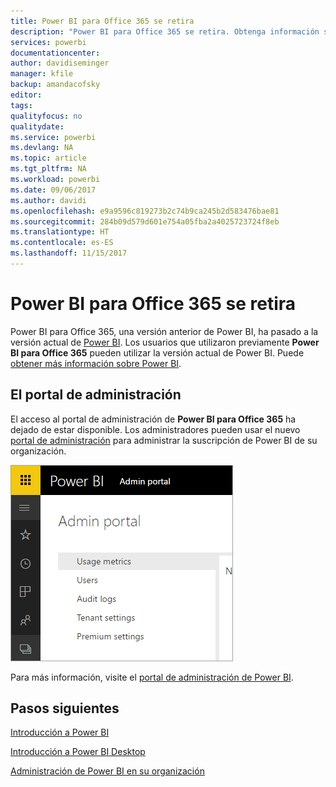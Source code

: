 ```yaml
---
title: Power BI para Office 365 se retira
description: "Power BI para Office 365 se retira. Obtenga información sobre cómo usar y administrar la versión actual de Power BI."
services: powerbi
documentationcenter: 
author: davidiseminger
manager: kfile
backup: amandacofsky
editor: 
tags: 
qualityfocus: no
qualitydate: 
ms.service: powerbi
ms.devlang: NA
ms.topic: article
ms.tgt_pltfrm: NA
ms.workload: powerbi
ms.date: 09/06/2017
ms.author: davidi
ms.openlocfilehash: e9a9596c819273b2c74b9ca245b2d583476bae81
ms.sourcegitcommit: 284b09d579d601e754a05fba2a4025723724f8eb
ms.translationtype: HT
ms.contentlocale: es-ES
ms.lasthandoff: 11/15/2017
---
```

# <a name="power-bi-for-office-365-is-retired"></a>Power BI para Office 365 se retira
Power BI para Office 365, una versión anterior de Power BI, ha pasado a la versión actual de [Power BI](https://powerbi.microsoft.com). Los usuarios que utilizaron previamente **Power BI para Office 365** pueden utilizar la versión actual de Power BI. Puede [obtener más información sobre Power BI](service-get-started.md).

## <a name="the-admin-portal"></a>El portal de administración
El acceso al portal de administración de **Power BI para Office 365** ha dejado de estar disponible. Los administradores pueden usar el nuevo [portal de administración](https://app.powerbi.com/admin-portal) para administrar la suscripción de Power BI de su organización.

![](media/service-admin-o365portal-retired/powerbi-admin-landing-page.png)

Para más información, visite el [portal de administración de Power BI](service-admin-portal.md).

## <a name="next-steps"></a>Pasos siguientes
[Introducción a Power BI](service-get-started.md)

[Introducción a Power BI Desktop](desktop-getting-started.md)

[Administración de Power BI en su organización](service-admin-administering-power-bi-in-your-organization.md)